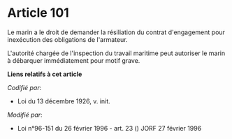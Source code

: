# Article 101

Le marin a le droit de demander la résiliation du contrat d'engagement pour inexécution des obligations de l'armateur.

L'autorité chargée de l'inspection du travail maritime peut autoriser le marin à débarquer immédiatement pour motif grave.

**Liens relatifs à cet article**

_Codifié par_:

  - Loi du 13 décembre 1926, v. init.

_Modifié par_:

  - Loi n°96-151 du 26 février 1996 - art. 23 () JORF 27 février 1996
